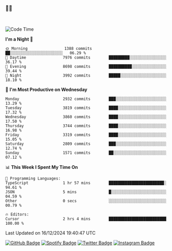 ### 🤙🍺

<!-- <a href="https://github-readme-stats.vercel.app/api?username=hzak2xx&count_private=true&show_icons=true&theme=dracula">
  <img align="center" src="https://github-readme-stats.vercel.app/api?username=hzak2xx&count_private=true&show_icons=true&theme=dracula" />
</a>
</br> -->
</br>

<!--START_SECTION:waka-->
![Code Time](http://img.shields.io/badge/Code%20Time-3%2C659%20hrs%2055%20mins-blue)

**I'm a Night 🦉** 

```text
🌞 Morning                1388 commits        ██░░░░░░░░░░░░░░░░░░░░░░░   06.29 % 
🌆 Daytime                7976 commits        █████████░░░░░░░░░░░░░░░░   36.17 % 
🌃 Evening                8698 commits        ██████████░░░░░░░░░░░░░░░   39.44 % 
🌙 Night                  3992 commits        █████░░░░░░░░░░░░░░░░░░░░   18.10 % 
```
📅 **I'm Most Productive on Wednesday** 

```text
Monday                   2932 commits        ███░░░░░░░░░░░░░░░░░░░░░░   13.29 % 
Tuesday                  3819 commits        ████░░░░░░░░░░░░░░░░░░░░░   17.32 % 
Wednesday                3860 commits        ████░░░░░░░░░░░░░░░░░░░░░   17.50 % 
Thursday                 3744 commits        ████░░░░░░░░░░░░░░░░░░░░░   16.98 % 
Friday                   3319 commits        ████░░░░░░░░░░░░░░░░░░░░░   15.05 % 
Saturday                 2809 commits        ███░░░░░░░░░░░░░░░░░░░░░░   12.74 % 
Sunday                   1571 commits        ██░░░░░░░░░░░░░░░░░░░░░░░   07.12 % 
```


📊 **This Week I Spent My Time On** 

```text
💬 Programming Languages: 
TypeScript               1 hr 57 mins        ████████████████████████░   94.61 % 
JSON                     5 mins              █░░░░░░░░░░░░░░░░░░░░░░░░   04.59 % 
Other                    0 secs              ░░░░░░░░░░░░░░░░░░░░░░░░░   00.79 % 

🔥 Editors: 
Cursor                   2 hrs 4 mins        █████████████████████████   100.00 % 
```


 Last Updated on 16/12/2024 19:40:47 UTC
<!--END_SECTION:waka-->

[![GitHub Badge](https://img.shields.io/badge/GitHub-100000?style=for-the-badge&logo=github&logoColor=white)](https://github.com/hzak2xx)
[![Spotify Badge](https://img.shields.io/badge/Spotify-1ED760?&style=for-the-badge&logo=spotify&logoColor=white)](https://open.spotify.com/user/uf90s6sbbh75a1mt44clkhkvf)
[![Twitter Badge](https://img.shields.io/badge/Twitter-1DA1F2?style=for-the-badge&logo=twitter&logoColor=white)](https://twitter.com/hzak2xx)
[![Instagram Badge](https://img.shields.io/badge/Instagram-E4405F?style=for-the-badge&logo=instagram&logoColor=white)](https://www.instagram.com/hzak2xx/)
